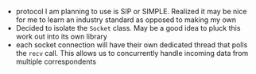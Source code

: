 * protocol I am planning to use is SIP or SIMPLE. Realized it may be nice for me to learn an industry standard as opposed to making my own
* Decided to isolate the `Socket` class. May be a good idea to pluck this work out into its own library
* each socket connection will have their own dedicated thread that polls the `recv` call.  This allows us to concurrently handle incoming data from multiple correspondents

